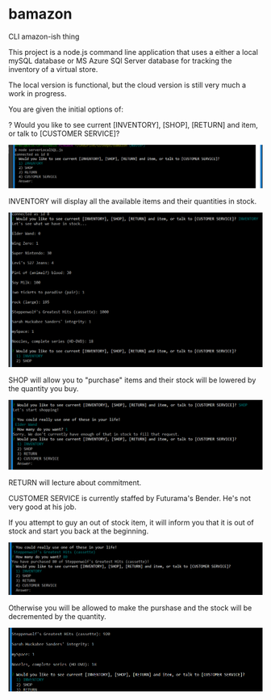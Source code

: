 # bamazon
CLI amazon-ish thing

This project is a node.js command line application that uses a either a local mySQL database or MS Azure SQl Server database for tracking the inventory of a virtual store.

The local version is functional, but the cloud version is still very much a work in progress.

You are given the initial options of:

? Would you like to see current [INVENTORY], [SHOP], [RETURN] and item, or talk to [CUSTOMER SERVICE]?

![screenshot1](/images/Capture1.png)

INVENTORY will display all the available items and their quantities in stock.

![screenshot1](/images/Capture2.png)

SHOP will allow you to "purchase" items and their stock will be lowered by the quantity you buy.

![screenshot1](/images/Capture3.png)

RETURN will lecture about commitment.

CUSTOMER SERVICE is currently staffed by Futurama's Bender. He's not very good at his job.

If you attempt to guy an out of stock item, it will inform you that it is out of stock and start you back at the beginning.

![screenshot1](/images/Capture4.png)

Otherwise you will be allowed to make the purshase and the stock will be decremented by the quantity.

![screenshot1](/images/Capture5.png)